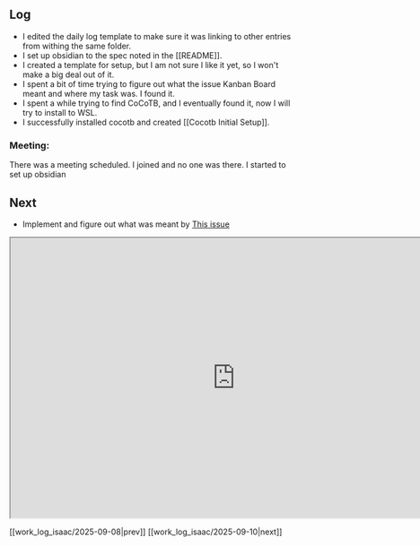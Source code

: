 ## Log
- I edited the daily log template to make sure it was linking to other entries from withing the same folder.
- I set up obsidian to the spec noted in the [[README]].
- I created a template for setup, but I am not sure I like it yet, so I won't make a big deal out of it.
- I spent a bit of time trying to figure out what the issue Kanban Board meant and where my task was. I found it. 
- I spent a while trying to find CoCoTB, and I eventually found it, now I will try to install to WSL.
- I successfully installed cocotb and created [[Cocotb Initial Setup]].
### Meeting:
There was a meeting scheduled. I joined and no one was there. I started to set up obsidian
## Next
- Implement and figure out what was meant by [This issue](https://github.com/evolvablehardware/ice40_memory_controller/issues/2)
<iframe width="800"
  height="500" src="https://github.com/evolvablehardware/ice40_memory_controller/issues/2"></iframe>

[[work_log_isaac/2025-09-08|prev]] [[work_log_isaac/2025-09-10|next]]
